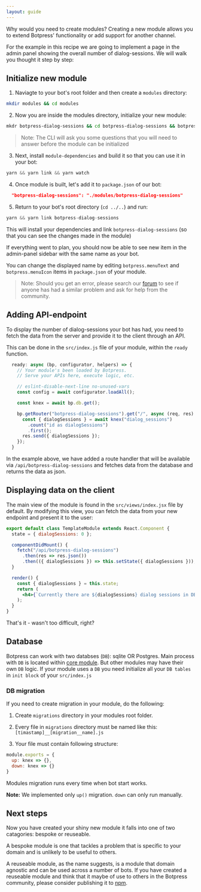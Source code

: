 ```yaml
---
layout: guide
---
```


Why would you need to create modules? Creating a new module allows you to extend Botpress' functionality or add support for another channel. 

For the example in this recipe we are going to implement a page in the admin panel showing the overall number of dialog-sessions. We will walk you thought it step by step:

## Initialize new module

1. Naviagte to your bot's root folder and then create a `modules` directory: 

```bash
mkdir modules && cd modules
```

2. Now you are inside the modules directory, initialize your new module: 

```bash
mkdr botpress-dialog-sessions && cd botpress-dialog-sessions && botpress create
```

> Note: The CLI will ask you some questions that you will need to answer before the module can be initialized

3. Next, install `module-dependencies` and build it so that you can use it in your bot:

```js
yarn && yarn link && yarn watch
```

4. Once module is built, let's add it to `package.json` of our bot:

```json
  "botpress-dialog-sessions": "./modules/botpress-dialog-sessions"
```

5. Return to your bot's root directory (`cd ../..`) and run:

```js
yarn && yarn link botpress-dialog-sessions
``` 
This will install your dependencies and link `botpress-dialog-sessions` (so that you can see the changes made in the module)

If everything went to plan, you should now be able to see new item in the admin-panel sidebar with the same name as your bot.

You can change the displayed name by editing `botpress.menuText` and `botpress.menuIcon` items in `package.json` of your module.

> Note: Should you get an error, please search our [forum](https://help.botpress.io/) to see if anyone has had a similar problem and ask for help from the community.

## Adding API-endpoint

To display the number of dialog-sessions your bot has had, you need to fetch the data from the server and provide it to the client through an API.

This can be done in the `src/index.js` file of your module, within the `ready` function.

```js
  ready: async (bp, configurator, helpers) => {
    // Your module's been loaded by Botpress.
    // Serve your APIs here, execute logic, etc.

    // eslint-disable-next-line no-unused-vars
    const config = await configurator.loadAll();

    const knex = await bp.db.get();

    bp.getRouter("botpress-dialog-sessions").get("/", async (req, res) => {
      const { dialogSessions } = await knex("dialog_sessions")
        .count("id as dialogSessions")
        .first();
      res.send({ dialogSessions });
    });
  }
```

In the example above, we have added a route handler that will be available via `/api/botpress-dialog-sessions` and fetches data from the database and returns the data as json.

## Displaying data on the client

The main view of the module is found in the `src/views/index.jsx` file by default. By modifying this view, you can fetch the data from your new endpoint and present it to the user:

```jsx
export default class TemplateModule extends React.Component {
  state = { dialogSessions: 0 };

  componentDidMount() {
    fetch("/api/botpress-dialog-sessions")
      .then(res => res.json())
      .then(({ dialogSessions }) => this.setState({ dialogSessions }));
  }

  render() {
    const { dialogSessions } = this.state;
    return (
      <h4>{`Currently there are ${dialogSessions} dialog sessions in DB`}</h4>
    );
  }
}
```

That's it - wasn't too difficult, right?

## Database

Botpress can work with two databses (`DB`): sqlite OR Postgres.
Main process with `DB` is located within [core module](https://github.com/botpress/botpress/tree/master/packages/core/botpress/src/database).
But other modules may have their own `DB` logic. If your module uses a `DB`
you need initialize all your `DB tables` in `init block` of your `src/index.js`

### DB migration

If you need to create migration in your module, do the following:

1) Create `migrations` directory in your modules root folder.

2) Every file in `migrations` directory must be named like this: `[timastamp]__[migration__name].js`

3) Your file must contain following structure:

```javascript
module.exports = {
  up: knex => {},
  down: knex => {}
}
```

Modules migration runs every time when bot start works.

**Note:** We implemented only `up()` migration. `down` can only run manually.

## Next steps

Now you have created your shiny new module it falls into one of two catagories: bespoke or reuseable. 

A bespoke module is one that tackles a problem that is specific to your domain and is unlikely to be useful to others.

A reuseable module, as the name suggests, is a module that domain agnostic and can be used across a number of bots. If you have created a reuseable module and think that it maybe of use to others in the Botpress community, please consider publishing it to [npm](https://docs.npmjs.com/cli/publish).
